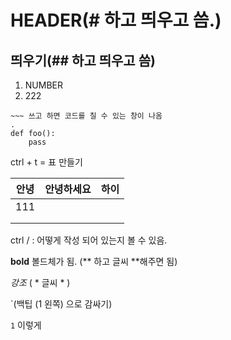 # HEADER(# 하고 띄우고 씀.)

## 띄우기(## 하고 띄우고 씀)

1. NUMBER
2. 222



~~~ 안녕
​~~~ 쓰고 하면 코드를 칠 수 있는 창이 나옴
.
def foo():
	pass
~~~

ctrl + t = 표 만들기



| 안녕 | 안녕하세요 | 하이 |
| ---- | ---------- | ---- |
| 111  |            |      |
|      |            |      |
|      |            |      |



ctrl / : 어떻게 작성 되어 있는지 볼 수 있음.

**bold** 볼드체가 됨. (** 하고 글씨 **해주면 됨)

*강조* ( * 글씨 * )

`(백팁 (1 왼쪽) 으로 감싸기)

`1` 이렇게 

